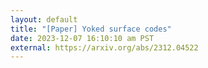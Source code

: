 ```yaml
---
layout: default
title: "[Paper] Yoked surface codes"
date: 2023-12-07 16:10:10 am PST
external: https://arxiv.org/abs/2312.04522
---
```

